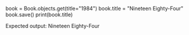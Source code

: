 book = Book.objects.get(title="1984") book.title = "Nineteen Eighty-Four" book.save() print(book.title)

Expected output: Nineteen Eighty-Four